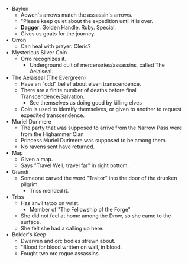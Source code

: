- Baylen
    - Aowen's arrows match the assassin's arrows.
    - "Please keep quiet about the expedition until it is over.
    - **Dagger**: Golden Handle. Ruby. Special.
    - Gives us goats for the journey.
- Orron
    - Can heal with prayer. Cleric?
- Mysterious Silver Coin
    - Orro recognizes it.
        - Underground cult of mercenaries/assassins, called The Aelaiseal.
- The Aelaiseal (The Evergreen)
    - Have an "odd" belief about elven transcendence.
    - There are a finite number of deaths before final Transcendence/Salvation.
        - See themselves as doing good by killing elves
    - Coin is used to identify themselves, or given to another to request expedited transcendence.
- Muriel Durimere
    - The party that was supposed to arrive from the Narrow Pass were from the Highammer Clan
    - Princess Muriel Durimere was supposed to be among them.
    - No ravens sent have returned. 
- Map
    - Given a map.
    - Says "Travel Well, travel far" in right bottom.
- Grandi
    - Someone carved the word "Traitor" into the door of the drunken pilgrim.
        - Triss mended it.
- Triss
    - Has anvil tatoo on wrist.
        - Member of  "The Fellowship of the Forge"
    - She did not feel at home among the Drow, so she came to the surface.
    - She felt she had a calling up here.
- Bolder's Keep
    - Dwarven and orc bodies strewn about.
    - "Blood for blood written on wall, in blood.
    - Fought two orc rogue assassins.